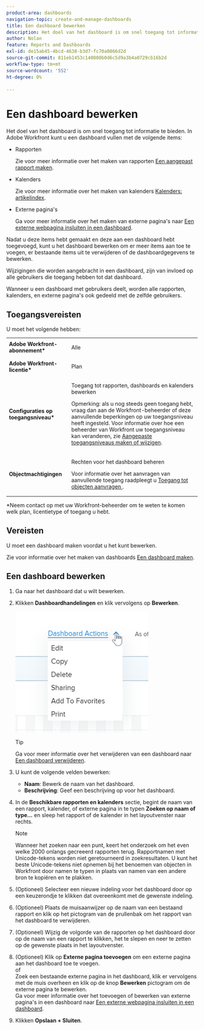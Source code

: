 ```yaml
---
product-area: dashboards
navigation-topic: create-and-manage-dashboards
title: Een dashboard bewerken
description: Het doel van het dashboard is om snel toegang tot informatie te bieden. U kunt een dashboard vullen met rapporten, kalenders en externe pagina's.
author: Nolan
feature: Reports and Dashboards
exl-id: de15ab45-4bcd-4638-b3d7-fc70a0866d2d
source-git-commit: 811eb1453c140808b0d6c5d9a3b4a0729cb16b2d
workflow-type: tm+mt
source-wordcount: '552'
ht-degree: 0%

---
```


# Een dashboard bewerken

Het doel van het dashboard is om snel toegang tot informatie te bieden. In Adobe Workfront kunt u een dashboard vullen met de volgende items:

* Rapporten

  Zie voor meer informatie over het maken van rapporten [Een aangepast rapport maken](../../../reports-and-dashboards/reports/creating-and-managing-reports/create-custom-report.md).

* Kalenders

  Zie voor meer informatie over het maken van kalenders [Kalenders: artikelindex](../../../reports-and-dashboards/reports/calendars/calendars.md).

* Externe pagina&#39;s

  Ga voor meer informatie over het maken van externe pagina&#39;s naar [Een externe webpagina insluiten in een dashboard](../../../reports-and-dashboards/dashboards/creating-and-managing-dashboards/embed-external-web-page-dashboard.md).

Nadat u deze items hebt gemaakt en deze aan een dashboard hebt toegevoegd, kunt u het dashboard bewerken om er meer items aan toe te voegen, er bestaande items uit te verwijderen of de dashboardgegevens te bewerken.

Wijzigingen die worden aangebracht in een dashboard, zijn van invloed op alle gebruikers die toegang hebben tot dat dashboard.

Wanneer u een dashboard met gebruikers deelt, worden alle rapporten, kalenders, en externe pagina&#39;s ook gedeeld met de zelfde gebruikers.

## Toegangsvereisten

U moet het volgende hebben:

<table style="table-layout:auto"> 
 <col> 
 <col> 
 <tbody> 
  <tr> 
   <td role="rowheader"><strong>Adobe Workfront-abonnement*</strong></td> 
   <td> <p>Alle</p> </td> 
  </tr> 
  <tr> 
   <td role="rowheader"><strong>Adobe Workfront-licentie*</strong></td> 
   <td> <p>Plan </p> </td> 
  </tr> 
  <tr> 
   <td role="rowheader"><strong>Configuraties op toegangsniveau*</strong></td> 
   <td> <p>Toegang tot rapporten, dashboards en kalenders bewerken</p> <p>Opmerking: als u nog steeds geen toegang hebt, vraag dan aan de Workfront-beheerder of deze aanvullende beperkingen op uw toegangsniveau heeft ingesteld. Voor informatie over hoe een beheerder van Workfront uw toegangsniveau kan veranderen, zie <a href="../../../administration-and-setup/add-users/configure-and-grant-access/create-modify-access-levels.md" class="MCXref xref">Aangepaste toegangsniveaus maken of wijzigen</a>.</p> </td> 
  </tr> 
  <tr> 
   <td role="rowheader"><strong>Objectmachtigingen</strong></td> 
   <td> <p>Rechten voor het dashboard beheren</p> <p>Voor informatie over het aanvragen van aanvullende toegang raadpleegt u <a href="../../../workfront-basics/grant-and-request-access-to-objects/request-access.md" class="MCXref xref">Toegang tot objecten aanvragen </a>.</p> </td> 
  </tr> 
 </tbody> 
</table>

&#42;Neem contact op met uw Workfront-beheerder om te weten te komen welk plan, licentietype of toegang u hebt.

## Vereisten

U moet een dashboard maken voordat u het kunt bewerken.

Zie voor informatie over het maken van dashboards [Een dashboard maken](../../../reports-and-dashboards/dashboards/creating-and-managing-dashboards/create-dashboard.md).

## Een dashboard bewerken

1. Ga naar het dashboard dat u wilt bewerken.
1. Klikken **Dashboardhandelingen** en klik vervolgens op **Bewerken**.

   ![](assets/qs-dashboard-actions-menu-350x318.png)

   >[!TIP]
   >
   >Ga voor meer informatie over het verwijderen van een dashboard naar [Een dashboard verwijderen](../../../reports-and-dashboards/dashboards/creating-and-managing-dashboards/delete-dashboard.md).

1. U kunt de volgende velden bewerken:

   * **Naam**: Bewerk de naam van het dashboard.
   * **Beschrijving**: Geef een beschrijving op voor het dashboard.

1. In de **Beschikbare rapporten en kalenders** sectie, begint de naam van een rapport, kalender, of externe pagina in te typen **Zoeken op naam of type...** en sleep het rapport of de kalender in het layoutvenster naar rechts.

   >[!NOTE]
   >
   >Wanneer het zoeken naar een punt, keert het onderzoek om het even welke 2000 onlangs gecreeerd rapporten terug. Rapportnamen met Unicode-tekens worden niet geretourneerd in zoekresultaten. U kunt het beste Unicode-tekens niet opnemen bij het benoemen van objecten in Workfront door namen te typen in plaats van namen van een andere bron te kopiëren en te plakken.

1. (Optioneel) Selecteer een nieuwe indeling voor het dashboard door op een keuzerondje te klikken dat overeenkomt met de gewenste indeling.
1. (Optioneel) Plaats de muisaanwijzer op de naam van een bestaand rapport en klik op het pictogram van de prullenbak om het rapport van het dashboard te verwijderen.
1. (Optioneel) Wijzig de volgorde van de rapporten op het dashboard door op de naam van een rapport te klikken, het te slepen en neer te zetten op de gewenste plaats in het layoutvenster.
1. (Optioneel) Klik op **Externe pagina toevoegen** om een externe pagina aan het dashboard toe te voegen.\
   of\
   Zoek een bestaande externe pagina in het dashboard, klik er vervolgens met de muis overheen en klik op de knop **Bewerken** pictogram om de externe pagina te bewerken.\
   Ga voor meer informatie over het toevoegen of bewerken van externe pagina&#39;s in een dashboard naar [Een externe webpagina insluiten in een dashboard](../../../reports-and-dashboards/dashboards/creating-and-managing-dashboards/embed-external-web-page-dashboard.md).

1. Klikken **Opslaan + Sluiten**.
